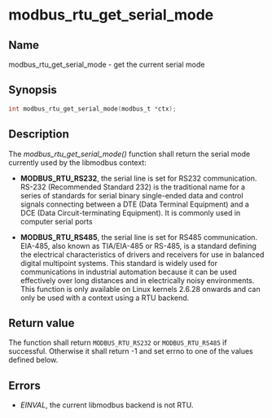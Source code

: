# modbus_rtu_get_serial_mode

## Name

modbus_rtu_get_serial_mode - get the current serial mode

## Synopsis

```c
int modbus_rtu_get_serial_mode(modbus_t *ctx);
```

## Description

The *modbus_rtu_get_serial_mode()* function shall return the serial mode
currently used by the libmodbus context:

- **MODBUS_RTU_RS232**, the serial line is set for RS232 communication. RS-232
  (Recommended Standard 232) is the traditional name for a series of standards
  for serial binary single-ended data and control signals connecting between a
  DTE (Data Terminal Equipment) and a DCE (Data Circuit-terminating Equipment).
  It is commonly used in computer serial ports

- **MODBUS_RTU_RS485**, the serial line is set for RS485 communication. EIA-485,
  also known as TIA/EIA-485 or RS-485, is a standard defining the electrical
  characteristics of drivers and receivers for use in balanced digital
  multipoint systems. This standard is widely used for communications in
  industrial automation because it can be used effectively over long distances
  and in electrically noisy environments. This function is only available on
  Linux kernels 2.6.28 onwards and can only be used with a context using a RTU
  backend.

## Return value

The function shall return `MODBUS_RTU_RS232` or `MODBUS_RTU_RS485` if
successful. Otherwise it shall return -1 and set errno to one of the values
defined below.

## Errors

- *EINVAL*, the current libmodbus backend is not RTU.
